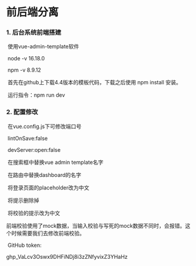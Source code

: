 # 前后端分离

### 1. 后台系统前端搭建

​	使用vue-admin-template软件

​	node -v 16.18.0

​	npm -v 8.9.12

​	首先在github上下载4.4版本的模板代码，下载之后使用 npm install 安装。

​	运行指令：npm run dev

### 2. 配置修改

​	在vue.config.js下可修改端口号



​	lintOnSave:false

​	devServer:open:false



​	在搜索框中替换vue admin template名字

​	在路由中替换dashboard的名字



​	将登录页面的placeholder改为中文

​	将提示删除掉

​	将校验的提示改为中文



​	前端校验使用了mock数据，当输入校验与写死的mock数据不同时，会报错。这个时候需要我们去修改前端校验。

​	GitHub token:

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



​	